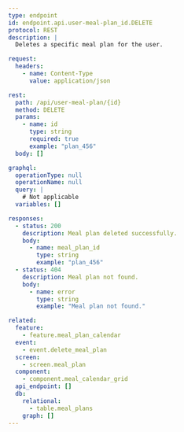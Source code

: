 ```yaml
---
type: endpoint
id: endpoint.api.user-meal-plan_id.DELETE
protocol: REST
description: |
  Deletes a specific meal plan for the user.

request:
  headers:
    - name: Content-Type
      value: application/json

rest:
  path: /api/user-meal-plan/{id}
  method: DELETE
  params:
    - name: id
      type: string
      required: true
      example: "plan_456"
  body: []

graphql:
  operationType: null
  operationName: null
  query: |
    # Not applicable
  variables: []

responses:
  - status: 200
    description: Meal plan deleted successfully.
    body:
      - name: meal_plan_id
        type: string
        example: "plan_456"
  - status: 404
    description: Meal plan not found.
    body:
      - name: error
        type: string
        example: "Meal plan not found."

related:
  feature:
    - feature.meal_plan_calendar
  event:
    - event.delete_meal_plan
  screen:
    - screen.meal_plan
  component:
    - component.meal_calendar_grid
  api_endpoint: []
  db:
    relational:
      - table.meal_plans
    graph: []
---
```

